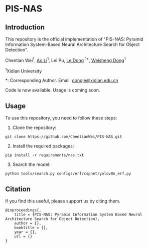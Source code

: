 # PIS-NAS

## Introduction
This repository is the official implementation  of "PIS-NAS: Pyramid Information System-Based Neural Architecture Search for Object Detection". 

Chentian Wei<sup>1</sup>, [Ao Li](https://liaosite.github.io/)<sup>1</sup>, Lei Pu, [Le Dong](https://faculty.xidian.edu.cn/DL4/zh_CN/index/430205/list/index.htm) <sup>1\*</sup>, [Weisheng Dong](https://see.xidian.edu.cn/faculty/wsdong/)<sup>1</sup>

<sup>1</sup>Xidian University

*: Corresponding Author. Email: dongle@xidian.edu.cn

Code is now available. Usage is coming soon.
## Usage
To use this repository, you need to follow these steps:

1. Clone the repository:
```
git clone https://github.com/ChentianWei/PIS-NAS.git
```

2. Install the required packages:
```
pip install -r requirements/nas.txt
```

3. Search the model:
```
python tools/search.py configs/erf/cspnet/yolov8n_erf.py
```

## Citation
If you find this useful, please support us by citing them.
```
@inproceedings{,
	title = {PIS-NAS: Pyramid Information System Based Neural Architecture Search for Object Detection},
	author = {},
	booktitle = {},
	year = {},
	url = {}
}
```